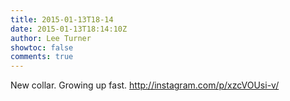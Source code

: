 ```yaml
---
title: 2015-01-13T18-14
date: 2015-01-13T18:14:10Z
author: Lee Turner
showtoc: false
comments: true
---
```


New collar. Growing up fast. http://instagram.com/p/xzcVOUsi-v/

